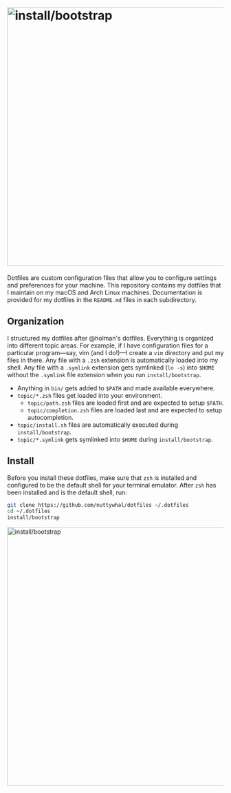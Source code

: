 # <img width="600" alt="install/bootstrap" src="https://user-images.githubusercontent.com/26120940/31855378-d846d97c-b65e-11e7-887a-0514f871dded.png">

Dotfiles are custom configuration files that allow you to configure settings and preferences for your machine. This repository contains my dotfiles that I maintain on my macOS and Arch Linux machines. Documentation is provided for my dotfiles in the `README.md` files in each subdirectory.

## Organization

I structured my dotfiles after @holman's dotfiles. Everything is organized into different topic areas. For example, if I have configuration files for a particular program—say, vim (and I do!)—I create a `vim` directory and put my files in there. Any file with a `.zsh` extension is automatically loaded into my shell. Any file with a `.symlink` extension gets symlinked (`ln -s`) into `$HOME` without the `.symlink` file extension when you run `install/bootstrap`.

- Anything in `bin/` gets added to `$PATH` and made available everywhere.
- `topic/*.zsh` files get loaded into your environment.
  - `topic/path.zsh` files are loaded first and are expected to setup `$PATH`.
  - `topic/completion.zsh` files are loaded last and are expected to setup autocompletion.
- `topic/install.sh` files are automatically executed during `install/bootstrap`.
- `topic/*.symlink` gets symlinked into `$HOME` during `install/bootstrap`.

## Install

Before you install these dotfiles, make sure that `zsh` is installed and configured to be the default shell for your terminal emulator. After `zsh` has been installed and is the default shell, run:

```bash
git clone https://github.com/nuttywhal/dotfiles ~/.dotfiles
cd ~/.dotfiles
install/bootstrap
```

<img width="600" alt="install/bootstrap" src="https://user-images.githubusercontent.com/26120940/31854113-5f6adc48-b649-11e7-936c-a557260f2bab.png">
